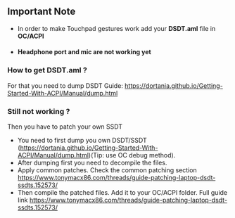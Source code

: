 ## Important Note 
- In order to make Touchpad gestures work add your ****DSDT.aml**** file in **OC/ACPI** 
- #### Headphone port and mic are not working yet
### How to get DSDT.aml ?
For that you need to dump DSDT
Guide: https://dortania.github.io/Getting-Started-With-ACPI/Manual/dump.html
### Still not working ? 
Then you have to patch your own SSDT 
- You need to first dump you own DSDT/SSDT (https://dortania.github.io/Getting-Started-With-ACPI/Manual/dump.html)(Tip: use OC debug method).
- After dumping first you need to decompile the files.
- Apply common patches. Check the common patching section https://www.tonymacx86.com/threads/guide-patching-laptop-dsdt-ssdts.152573/
- Then compile the patched files. Add it to your OC/ACPI folder.
Full guide link https://www.tonymacx86.com/threads/guide-patching-laptop-dsdt-ssdts.152573/
